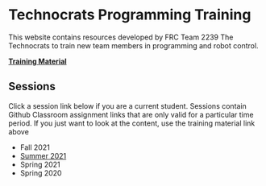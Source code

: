 # Technocrats Programming Training
This website contains resources developed by FRC Team 2239 The Technocrats to train new team members in programming and robot control. 

[**Training Material**]()

## Sessions
Click a session link below if you are a current student. Sessions contain Github Classroom assignment links that are only valid for a particular time period. If you just want to look at the content, use the training material link above

* Fall 2021
* [Summer 2021](summer2021index.md)
* Spring 2021
* Spring 2020